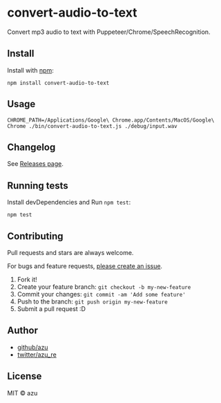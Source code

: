 # convert-audio-to-text

Convert mp3 audio to text with Puppeteer/Chrome/SpeechRecognition.

## Install

Install with [npm](https://www.npmjs.com/):

    npm install convert-audio-to-text

## Usage

    CHROME_PATH=/Applications/Google\ Chrome.app/Contents/MacOS/Google\ Chrome ./bin/convert-audio-to-text.js ./debug/input.wav

## Changelog

See [Releases page](https://github.com/azu/convert-audio-to-text/releases).

## Running tests

Install devDependencies and Run `npm test`:

    npm test

## Contributing

Pull requests and stars are always welcome.

For bugs and feature requests, [please create an issue](https://github.com/azu/convert-audio-to-text/issues).

1. Fork it!
2. Create your feature branch: `git checkout -b my-new-feature`
3. Commit your changes: `git commit -am 'Add some feature'`
4. Push to the branch: `git push origin my-new-feature`
5. Submit a pull request :D

## Author

- [github/azu](https://github.com/azu)
- [twitter/azu_re](https://twitter.com/azu_re)

## License

MIT © azu

